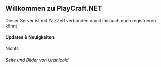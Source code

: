 ## Willkommen zu PlayCraft.NET

Dieser Server ist mit YaZZeR verbunden damit ihr auch euch registrieren könnt

#### Updates & Neuigkeiten
Nichts
















###### Seite und Bilder von Uranicold

